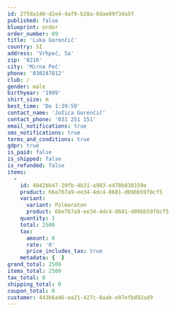 ```yaml
---
id: 2758a140-d2e4-4af9-b28a-8dae89f3da5f
published: false
blueprint: order
order_number: 89
title: 'Luka Gorenčič'
country: SI
address: 'Vrhpeč, 5a'
zip: '8216'
city: 'Mirna Peč'
phone: '030247812'
club: /
gender: male
birthyear: '1999'
shirt_size: m
best_time: 'Do 1:39:59'
contact_name: 'Jožica Gorenčič'
contact_phone: '031 251 151'
email_notifications: true
sms_notifications: true
terms_and_conditions: true
gdpr: true
is_paid: false
is_shipped: false
is_refunded: false
items:
  -
    id: 4842bb47-10fb-4b31-a983-e478b830159e
    product: 66e767a9-ee34-4dc4-8681-d09bb59f0cf5
    variant:
      variant: Polmaraton
      product: 66e767a9-ee34-4dc4-8681-d09bb59f0cf5
    quantity: 1
    total: 2500
    tax:
      amount: 0
      rate: '0'
      price_includes_tax: true
    metadata: {  }
grand_total: 2500
items_total: 2500
tax_total: 0
shipping_total: 0
coupon_total: 0
customer: 443b6a46-ea21-427c-8aab-e97efbd92ad9
---
```

